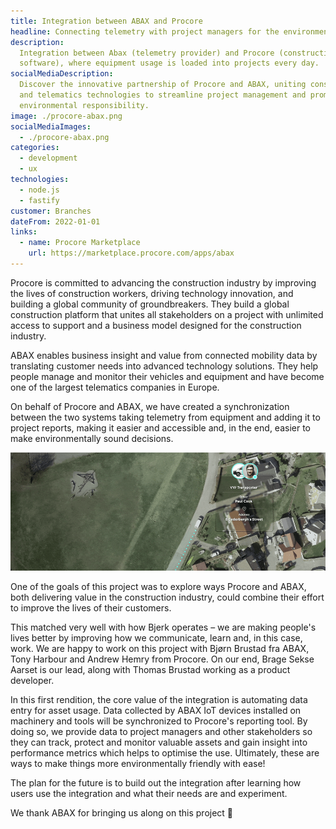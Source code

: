 ```yaml
---
title: Integration between ABAX and Procore
headline: Connecting telemetry with project managers for the environment
description:
  Integration between Abax (telemetry provider) and Procore (construction
  software), where equipment usage is loaded into projects every day.
socialMediaDescription:
  Discover the innovative partnership of Procore and ABAX, uniting construction
  and telematics technologies to streamline project management and promote
  environmental responsibility.
image: ./procore-abax.png
socialMediaImages:
  - ./procore-abax.png
categories:
  - development
  - ux
technologies:
  - node.js
  - fastify
customer: Branches
dateFrom: 2022-01-01
links:
  - name: Procore Marketplace
    url: https://marketplace.procore.com/apps/abax
---
```


Procore is committed to advancing the construction industry by improving the
lives of construction workers, driving technology innovation, and building a
global community of groundbreakers. They build a global construction platform
that unites all stakeholders on a project with unlimited access to support and a
business model designed for the construction industry.

ABAX enables business insight and value from connected mobility data by
translating customer needs into advanced technology solutions. They help people
manage and monitor their vehicles and equipment and have become one of the
largest telematics companies in Europe.

On behalf of Procore and ABAX, we have created a synchronization between the two
systems taking telemetry from equipment and adding it to project reports, making
it easier and accessible and, in the end, easier to make environmentally sound
decisions.

![ABAX → Procore](./AM_Sc03_01-v2.gif)

One of the goals of this project was to explore ways Procore and ABAX, both
delivering value in the construction industry, could combine their effort to
improve the lives of their customers.

This matched very well with how Bjerk operates – we are making people's lives
better by improving how we communicate, learn and, in this case, work. We are
happy to work on this project with Bjørn Brustad fra ABAX, Tony Harbour and
Andrew Hemry from Procore. On our end, Brage Sekse Aarset is our lead, along
with Thomas Brustad working as a product developer.

In this first rendition, the core value of the integration is automating data
entry for asset usage. Data collected by ABAX IoT devices installed on machinery
and tools will be synchronized to Procore's reporting tool. By doing so, we
provide data to project managers and other stakeholders so they can track,
protect and monitor valuable assets and gain insight into performance metrics
which helps to optimise the use. Ultimately, these are ways to make things more
environmentally friendly with ease!

The plan for the future is to build out the integration after learning how users
use the integration and what their needs are and experiment.

We thank ABAX for bringing us along on this project 🙌
